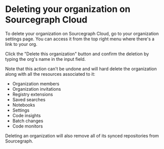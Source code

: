 # Deleting your organization on Sourcegraph Cloud

To delete your organization on Sourcegraph Cloud, go to your organization settings page. You can access it from the top right menu where there's a link to your org.

Click the "Delete this organization" button and confirm the deletion by typing the org's name in the input field.

Note that this action can't be undone and will hard delete the organization along with all the resources associated to it:

  - Organization members
  - Organization invitations
  - Registry extensions
  - Saved searches
  - Notebooks
  - Settings
  - Code insights
  - Batch changes
  - Code monitors

Deleting an organization will also remove all of its synced repositories from Sourcegraph.

